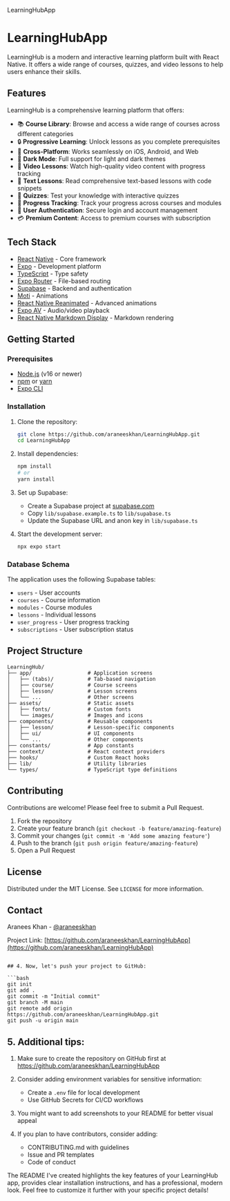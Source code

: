 LearningHubApp
# LearningHubApp
LearningHub is a modern and interactive learning platform built with React Native. It offers a wide range of courses, quizzes, and video lessons to help users enhance their skills.

## Features

LearningHub is a comprehensive learning platform that offers:

- 📚 **Course Library**: Browse and access a wide range of courses across different categories
- 🔒 **Progressive Learning**: Unlock lessons as you complete prerequisites
- 📱 **Cross-Platform**: Works seamlessly on iOS, Android, and Web
- 🌙 **Dark Mode**: Full support for light and dark themes
- 🎥 **Video Lessons**: Watch high-quality video content with progress tracking
- 📝 **Text Lessons**: Read comprehensive text-based lessons with code snippets
- 🧠 **Quizzes**: Test your knowledge with interactive quizzes
- 🔔 **Progress Tracking**: Track your progress across courses and modules
- 🔐 **User Authentication**: Secure login and account management
- 💳 **Premium Content**: Access to premium courses with subscription

## Tech Stack

- [React Native](https://reactnative.dev/) - Core framework
- [Expo](https://expo.dev/) - Development platform
- [TypeScript](https://www.typescriptlang.org/) - Type safety
- [Expo Router](https://docs.expo.dev/router/introduction/) - File-based routing
- [Supabase](https://supabase.com/) - Backend and authentication
- [Moti](https://moti.fyi/) - Animations
- [React Native Reanimated](https://docs.swmansion.com/react-native-reanimated/) - Advanced animations
- [Expo AV](https://docs.expo.dev/versions/latest/sdk/av/) - Audio/video playback
- [React Native Markdown Display](https://github.com/iamacup/react-native-markdown-display) - Markdown rendering

## Getting Started

### Prerequisites

- [Node.js](https://nodejs.org/) (v16 or newer)
- [npm](https://www.npmjs.com/) or [yarn](https://yarnpkg.com/)
- [Expo CLI](https://docs.expo.dev/workflow/expo-cli/)

### Installation

1. Clone the repository:
   ```bash
   git clone https://github.com/araneeskhan/LearningHubApp.git
   cd LearningHubApp
   ```

2. Install dependencies:
   ```bash
   npm install
   # or
   yarn install
   ```

3. Set up Supabase:
   - Create a Supabase project at [supabase.com](https://supabase.com/)
   - Copy `lib/supabase.example.ts` to `lib/supabase.ts`
   - Update the Supabase URL and anon key in `lib/supabase.ts`

4. Start the development server:
   ```bash
   npx expo start
   ```

### Database Schema

The application uses the following Supabase tables:

- `users` - User accounts
- `courses` - Course information
- `modules` - Course modules
- `lessons` - Individual lessons
- `user_progress` - User progress tracking
- `subscriptions` - User subscription status

## Project Structure

```
LearningHub/
├── app/                  # Application screens
│   ├── (tabs)/           # Tab-based navigation
│   ├── course/           # Course screens
│   ├── lesson/           # Lesson screens
│   └── ...               # Other screens
├── assets/               # Static assets
│   ├── fonts/            # Custom fonts
│   └── images/           # Images and icons
├── components/           # Reusable components
│   ├── lesson/           # Lesson-specific components
│   ├── ui/               # UI components
│   └── ...               # Other components
├── constants/            # App constants
├── context/              # React context providers
├── hooks/                # Custom React hooks
├── lib/                  # Utility libraries
└── types/                # TypeScript type definitions
```

## Contributing

Contributions are welcome! Please feel free to submit a Pull Request.

1. Fork the repository
2. Create your feature branch (`git checkout -b feature/amazing-feature`)
3. Commit your changes (`git commit -m 'Add some amazing feature'`)
4. Push to the branch (`git push origin feature/amazing-feature`)
5. Open a Pull Request

## License

Distributed under the MIT License. See `LICENSE` for more information.

## Contact

Aranees Khan - [@araneeskhan](https://github.com/araneeskhan)

Project Link: [https://github.com/araneeskhan/LearningHubApp](https://github.com/araneeskhan/LearningHubApp)
```

## 4. Now, let's push your project to GitHub:

```bash
git init
git add .
git commit -m "Initial commit"
git branch -M main
git remote add origin https://github.com/araneeskhan/LearningHubApp.git
git push -u origin main
```

## 5. Additional tips:

1. Make sure to create the repository on GitHub first at https://github.com/araneeskhan/LearningHubApp

2. Consider adding environment variables for sensitive information:
   - Create a `.env` file for local development
   - Use GitHub Secrets for CI/CD workflows

3. You might want to add screenshots to your README for better visual appeal

4. If you plan to have contributors, consider adding:
   - CONTRIBUTING.md with guidelines
   - Issue and PR templates
   - Code of conduct

The README I've created highlights the key features of your LearningHub app, provides clear installation instructions, and has a professional, modern look. Feel free to customize it further with your specific project details!